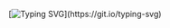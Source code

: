 [![Typing SVG](https://readme-typing-svg.herokuapp.com?size=21&duration=4980&color=000000&background=62F18D00&width=381&lines=Welcome+to+Ahura's+GitHub+page;Please+faw+me+at+GitHub+👋.)](https://git.io/typing-svg)
